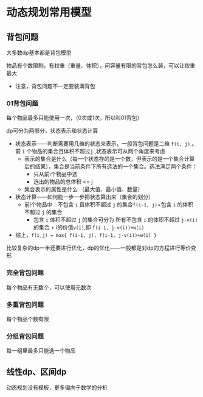 # 动态规划常用模型
## 背包问题
大多数dp基本都是背包模型

物品有个数限制，有权重（重量、体积），问容量有限的背包怎么装，可以让权重最大
- 注意，背包问题不一定要装满背包

### 01背包问题
每个物品最多只能使用一次，（0次或1次，所以叫01背包）

dp可分为两部分，状态表示和状态计算
- 状态表示——判断需要用几维的状态来表示，一般背包问题是二维 `f(i, j)` 。前 `i` 个物品的集合且体积不超过`j` ,状态表示可从两个角度来考虑
  - 表示的集合是什么（每一个状态存的是一个数，但表示的是一个集合计算后的结果），集合是当前条件下所有选法的一个集合。选法满足两个条件：
    - 只从前i个物品中选
    - 选出的物品的总体积 <= j
  - 集合表示的属性是什么 （最大值、最小值、数量）
- 状态计算——如何能一步一步把状态算出来（集合的划分）
  - 前i个物品中：不包含 `i` 且体积不超过 `j` 的集合`f(i-1, j)`+包含 `i` 的体积不超过 `j` 的集合
    - 包含 `i` 体积不超过 `j` 的集合可分为 所有不包含 `i` 的体积不超过 `j-v(i)` 的集合 + i的价值`v(i)`,即 `f(i-1, j-v(i))+w(i)`
- 综上，`f(i,j) = max{ f(i-1, j), f(i-1, j-v(i))+w(i) }`

比较复杂的dp一半还要进行优化，dp的优化——一般都是对dp的方程进行等价变形
### 完全背包问题
每个物品有无数个，可以使用无数次
### 多重背包问题
每个物品个数有限
### 分组背包问题
每一组里最多只能选一个物品

## 线性dp、区间dp

动态规划没有模板，更多偏向于数学的分析